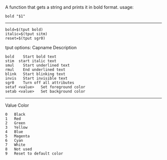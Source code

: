 A function that gets a string and prints it in bold format.
usage:
```
bold "$1"
```
--- 

    bold=$(tput bold)
    italic=$(tput sitm) 
    reset=$(tput sgr0)


tput  options:
Capname	Description
```
bold	Start bold text
stim  start italic text
smul	Start underlined text
rmul	End underlined text
blink	Start blinking text
invis	Start invisible text
sgr0	Turn off all attributes
setaf <value>	Set foreground color
setab <value>	Set background color
```
  ---
  
 Value	Color
```
0	Black
1	Red
2	Green
3	Yellow
4	Blue
5	Magenta
6	Cyan
7	White
8	Not used
9	Reset to default color
```
